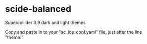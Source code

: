 # scide-balanced
Supercollider 3.9 dark and light themes

Copy and paste in to your "sc_ide_conf.yaml" file, just after the line "theme:"

